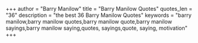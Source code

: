 +++
author = "Barry Manilow"
title = "Barry Manilow Quotes"
quotes_len = "36"
description = "the best 36 Barry Manilow Quotes"
keywords = "barry manilow,barry manilow quotes,barry manilow quote,barry manilow sayings,barry manilow saying,quotes, sayings,quote, saying, motivation"
+++
